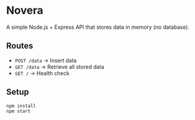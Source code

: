 # Novera

A simple Node.js + Express API that stores data in memory (no database).

## Routes

- `POST /data` → Insert data
- `GET /data` → Retrieve all stored data
- `GET /` → Health check

## Setup

```bash
npm install
npm start
```
